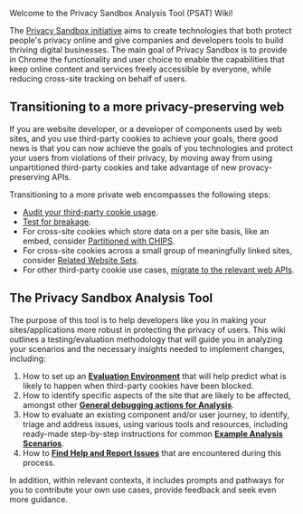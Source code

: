 Welcome to the Privacy Sandbox Analysis Tool (PSAT) Wiki!

The [Privacy Sandbox initiative](https://privacysandbox.com/) aims to create technologies that both protect people's privacy online and give companies and developers tools to build thriving digital businesses. The main goal of Privacy Sandbox is to provide in Chrome the functionality and user choice to enable the capabilities that keep online content and services freely accessible by everyone, while reducing cross-site tracking on behalf of users.

## Transitioning to a more privacy-preserving web

If you are website developer, or a developer of components used by web sites, and you use third-party cookies to achieve your goals, there good news is that you can now achieve the goals of you technologies and protect your users from violations of their privacy, by moving away from using unpartitioned third-party cookies and take advantage of new provacy-preserving APIs.

Transitioning to a more private web encompasses the following steps:

- [Audit your third-party cookie usage](https://developers.google.com/privacy-sandbox/blog/cookie-countdown-2023oct#audit).
- [Test for breakage](https://developers.google.com/privacy-sandbox/blog/cookie-countdown-2023oct#test).
- For cross-site cookies which store data on a per site basis, like an embed, consider [Partitioned with CHIPS](https://developers.google.com/privacy-sandbox/blog/cookie-countdown-2023oct#partitioned).
- For cross-site cookies across a small group of meaningfully linked sites, consider [Related Website Sets](https://developers.google.com/privacy-sandbox/blog/cookie-countdown-2023oct#rws).
- For other third-party cookie use cases, [migrate to the relevant web APIs](https://developers.google.com/privacy-sandbox/blog/cookie-countdown-2023oct#migrate).

## The Privacy Sandbox Analysis Tool

The purpose of this tool is to help developers like you in making your sites/applications more robust in protecting the privacy of users. This wiki outlines a testing/evaluation methodology that will guide you in analyzing your scenarios and the necessary insights needed to implement changes, including:

1. How to set up an [**Evaluation Environment**](https://github.com/GoogleChromeLabs/ps-analysis-tool/wiki/Evaluation-Environment) that will help predict what is likely to happen when third-party cookies have been blocked.
1. How to identify specific aspects of the site that are likely to be affected, amongst other [**General debugging actions for Analysis**](https://github.com/GoogleChromeLabs/ps-analysis-tool/wiki/General-Debugging-Actions).
1. How to evaluate an existing component and/or user journey, to identify, triage and address issues, using various tools and resources, including ready-made step-by-step instructions for common [**Example Analysis Scenarios**](https://github.com/GoogleChromeLabs/ps-analysis-tool/wiki/Example-Analysis-Scenarios).
1. How to [**Find Help and Report Issues**](https://github.com/GoogleChromeLabs/ps-analysis-tool/wiki/Reporting-Issues-and-Learning-More) that are encountered during this process.

In addition, within relevant contexts, it includes prompts and pathways for you to contribute your own use cases, provide feedback and seek even more guidance.
